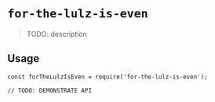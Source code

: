 # `for-the-lulz-is-even`

> TODO: description

## Usage

```
const forTheLulzIsEven = require('for-the-lulz-is-even');

// TODO: DEMONSTRATE API
```
